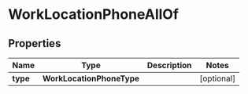 

# WorkLocationPhoneAllOf


## Properties

| Name | Type | Description | Notes |
|------------ | ------------- | ------------- | -------------|
|**type** | **WorkLocationPhoneType** |  |  [optional] |



